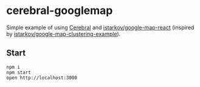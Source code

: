 # cerebral-googlemap

Simple example of using [Cerebral](http://cerebraljs.com/) 
and [istarkov/google-map-react](https://github.com/istarkov/google-map-react) (inspired by
[istarkov/google-map-clustering-example](https://github.com/istarkov/google-map-clustering-example)). 

## Start

```
npm i
npm start
open http://localhost:3000
```
